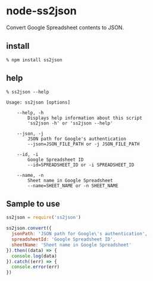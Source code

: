 # node-ss2json
Convert Google Spreadsheet contents to JSON.

## install
```
% npm install ss2json
```

## help
```
% ss2json --help

Usage: ss2json [options]

	--help, -h
		Displays help information about this script
		'ss2json -h' or 'ss2json --help'

	--json, -j
		JSON path for Google's authentication
		--json=JSON_FILE_PATH or -j JSON_FILE_PATH

	--id, -i
		Google Spreadsheet ID
		--id=SPREADSHEET_ID or -i SPREADSHEET_ID

	--name, -n
		Sheet name in Google Spreadsheet
		--name=SHEET_NAME or -n SHEET_NAME
```

## Sample to use
```javascript
ss2json = require('ss2json')

ss2json.convert({
  jsonPath: 'JSON path for Google\'s authentication',
  spreadsheetId: 'Google Spreadsheet ID',
  sheetName: 'Sheet name in Google Spreadsheet'
}).then((data) => {
  console.log(data)
}).catch((err) => {
  console.error(err)
})
```
